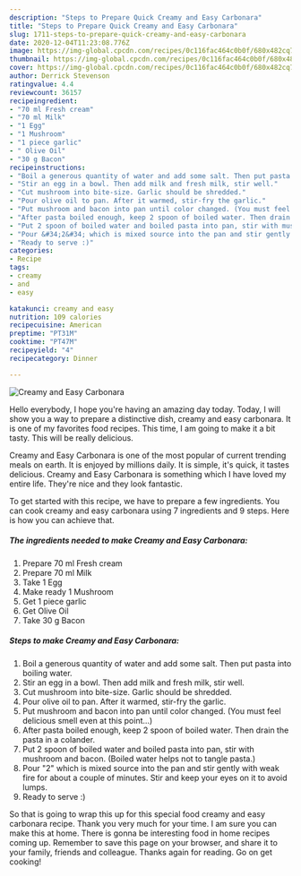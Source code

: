 ```yaml
---
description: "Steps to Prepare Quick Creamy and Easy Carbonara"
title: "Steps to Prepare Quick Creamy and Easy Carbonara"
slug: 1711-steps-to-prepare-quick-creamy-and-easy-carbonara
date: 2020-12-04T11:23:08.776Z
image: https://img-global.cpcdn.com/recipes/0c116fac464c0b0f/680x482cq70/creamy-and-easy-carbonara-recipe-main-photo.jpg
thumbnail: https://img-global.cpcdn.com/recipes/0c116fac464c0b0f/680x482cq70/creamy-and-easy-carbonara-recipe-main-photo.jpg
cover: https://img-global.cpcdn.com/recipes/0c116fac464c0b0f/680x482cq70/creamy-and-easy-carbonara-recipe-main-photo.jpg
author: Derrick Stevenson
ratingvalue: 4.4
reviewcount: 36157
recipeingredient:
- "70 ml Fresh cream"
- "70 ml Milk"
- "1 Egg"
- "1 Mushroom"
- "1 piece garlic"
- " Olive Oil"
- "30 g Bacon"
recipeinstructions:
- "Boil a generous quantity of water and add some salt. Then put pasta into boiling water."
- "Stir an egg in a bowl. Then add milk and fresh milk, stir well."
- "Cut mushroom into bite-size. Garlic should be shredded."
- "Pour olive oil to pan. After it warmed, stir-fry the garlic."
- "Put mushroom and bacon into pan until color changed. (You must feel delicious smell even at this point...)"
- "After pasta boiled enough, keep 2 spoon of boiled water. Then drain the pasta in a colander."
- "Put 2 spoon of boiled water and boiled pasta into pan, stir with mushroom and bacon. (Boiled water helps not to tangle pasta.)"
- "Pour &#34;2&#34; which is mixed source into the pan and stir gently with weak fire for about a couple of minutes. Stir and keep your eyes on it to avoid lumps."
- "Ready to serve :)"
categories:
- Recipe
tags:
- creamy
- and
- easy

katakunci: creamy and easy 
nutrition: 109 calories
recipecuisine: American
preptime: "PT31M"
cooktime: "PT47M"
recipeyield: "4"
recipecategory: Dinner

---
```



![Creamy and Easy Carbonara](https://img-global.cpcdn.com/recipes/0c116fac464c0b0f/680x482cq70/creamy-and-easy-carbonara-recipe-main-photo.jpg)

Hello everybody, I hope you're having an amazing day today. Today, I will show you a way to prepare a distinctive dish, creamy and easy carbonara. It is one of my favorites food recipes. This time, I am going to make it a bit tasty. This will be really delicious.



Creamy and Easy Carbonara is one of the most popular of current trending meals on earth. It is enjoyed by millions daily. It is simple, it's quick, it tastes delicious. Creamy and Easy Carbonara is something which I have loved my entire life. They're nice and they look fantastic.


To get started with this recipe, we have to prepare a few ingredients. You can cook creamy and easy carbonara using 7 ingredients and 9 steps. Here is how you can achieve that.

<!--inarticleads1-->

##### The ingredients needed to make Creamy and Easy Carbonara:

1. Prepare 70 ml Fresh cream
1. Prepare 70 ml Milk
1. Take 1 Egg
1. Make ready 1 Mushroom
1. Get 1 piece garlic
1. Get  Olive Oil
1. Take 30 g Bacon




<!--inarticleads2-->

##### Steps to make Creamy and Easy Carbonara:

1. Boil a generous quantity of water and add some salt. Then put pasta into boiling water.
1. Stir an egg in a bowl. Then add milk and fresh milk, stir well.
1. Cut mushroom into bite-size. Garlic should be shredded.
1. Pour olive oil to pan. After it warmed, stir-fry the garlic.
1. Put mushroom and bacon into pan until color changed. (You must feel delicious smell even at this point...)
1. After pasta boiled enough, keep 2 spoon of boiled water. Then drain the pasta in a colander.
1. Put 2 spoon of boiled water and boiled pasta into pan, stir with mushroom and bacon. (Boiled water helps not to tangle pasta.)
1. Pour &#34;2&#34; which is mixed source into the pan and stir gently with weak fire for about a couple of minutes. Stir and keep your eyes on it to avoid lumps.
1. Ready to serve :)




So that is going to wrap this up for this special food creamy and easy carbonara recipe. Thank you very much for your time. I am sure you can make this at home. There is gonna be interesting food in home recipes coming up. Remember to save this page on your browser, and share it to your family, friends and colleague. Thanks again for reading. Go on get cooking!
